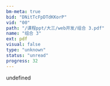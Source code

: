 ```yaml
---
bm-meta: true
bid: "DNitTcFpDTdKKorP"
vid: "00"
path: "/课程ppt/大三/web开发/组合 3.pdf"
name: "组合 3"
ext: pdf
visual: false
type: "unknown"
status: "unread"
progress: 32
---
```

undefined
